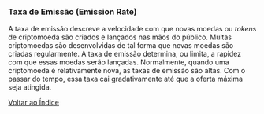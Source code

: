 ### Taxa de Emissão (Emission Rate)

A taxa de emissão descreve a velocidade com que novas moedas ou _tokens_ de criptomoeda são criados e lançados nas mãos do público. Muitas criptomoedas são desenvolvidas de tal forma que novas moedas são criadas regularmente. A taxa de emissão determina, ou limita, a rapidez com que essas moedas serão lançadas. Normalmente, quando uma criptomoeda é relativamente nova, as taxas de emissão são altas. Com o passar do tempo, essa taxa cai gradativamente até que a oferta máxima seja atingida.

[Voltar ao Índice](../)